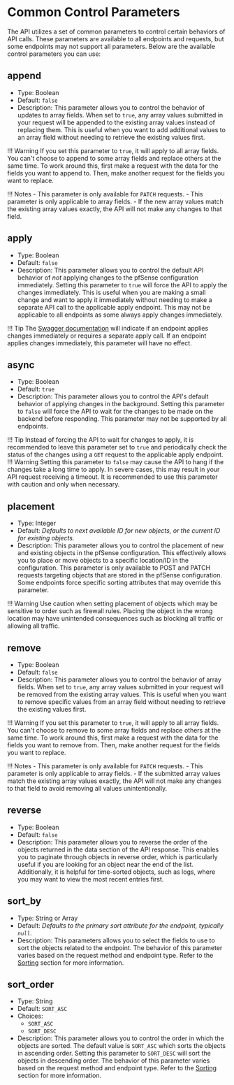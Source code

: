 # Common Control Parameters

The API utilizes a set of common parameters to control certain behaviors of API calls. These parameters are available to
all endpoints and requests, but some endpoints may not support all parameters. Below are the available control
parameters you can use:

## append

- Type: Boolean
- Default: `false`
- Description: This parameter allows you to control the behavior of updates to array fields. When set to `true`, any
  array values submitted in your request will be appended to the existing array values instead of replacing them. This
  is useful when you want to add additional values to an array field without needing to retrieve the existing values
  first.

!!! Warning
    If you set this parameter to `true`, it will apply to all array fields. You can't choose to append to some array 
    fields and replace others at the same time. To work around this, first make a request with the data for the fields 
    you want to append to. Then, make another request for the fields you want to replace.

!!! Notes
    - This parameter is only available for `PATCH` requests.
    - This parameter is only applicable to array fields.
    - If the new array values match the existing array values exactly, the API will not make any changes to that field.

## apply

- Type: Boolean
- Default: `false`
- Description: This parameter allows you to control the default API behavior of _not_ applying changes to the pfSense
  configuration immediately. Setting this parameter to `true` will force the API to apply the changes immediately. This
  is useful when you are making a small change and want to apply it immediately without needing to make a separate API
  call to the applicable apply endpoint. This may not be applicable to all endpoints as some always apply changes
  immediately.

!!! Tip
    The [Swagger documentation](SWAGGER_AND_OPENAPI.md#swagger-documentation) will indicate if an endpoint applies
    changes immediately or requires a separate apply call. If an endpoint applies changes immediately, this parameter
    will have no effect.

## async

- Type: Boolean
- Default: `true`
- Description: This parameter allows you to control the API's default behavior of applying changes in the background. Setting
  this parameter to `false` will force the API to wait for the changes to be made on the backend before responding. This
  parameter may not be supported by all endpoints.

!!! Tip
    Instead of forcing the API to wait for changes to apply, it is recommended to leave this parameter set to `true`
    and periodically check the status of the changes using a `GET` request to the applicable apply endpoint.
!!! Warning
    Setting this parameter to `false` may cause the API to hang if the changes take a long time to apply. In severe cases,
    this may result in your API request receiving a timeout. It is recommended to use this parameter with caution and
    only when necessary.

## placement

- Type: Integer
- Default: _Defaults to next available ID for new objects, or the current ID for existing objects._
- Description: This parameter allows you to control the placement of new and existing objects in the pfSense configuration.
  This effectively allows you to place or move objects to a specific location/ID in the configuration. This parameter is
  only available to POST and PATCH requests targeting objects that are stored in the pfSense configuration. Some endpoints
  force specific sorting attributes that may override this parameter.

!!! Warning
    Use caution when setting placement of objects which may be sensitive to order such as firewall rules. Placing the
    object in the wrong location may have unintended consequences such as blocking all traffic or allowing all traffic.

## remove

- Type: Boolean
- Default: `false`
- Description: This parameter allows you to control the behavior of array fields. When set to `true`, any array values
  submitted in your request will be removed from the existing array values. This is useful when you want to remove
  specific values from an array field without needing to retrieve the existing values first.

!!! Warning
    If you set this parameter to `true`, it will apply to all array fields. You can't choose to remove to some array
    fields and replace others at the same time. To work around this, first make a request with the data for the fields
    you want to remove from. Then, make another request for the fields you want to replace.

!!! Notes
    - This parameter is only available for `PATCH` requests.
    - This parameter is only applicable to array fields.
    - If the submitted array values match the existing array values exactly, the API will not make any changes to that field to avoid removing all values unintentionally.

## reverse

- Type: Boolean
- Default: `false`
- Description: This parameter allows you to reverse the order of the objects returned in the data section of the API
  response. This enables you to paginate through objects in reverse order, which is particularly useful if you are
  looking for an object near the end of the list. Additionally, it is helpful for time-sorted objects, such as logs,
  where you may want to view the most recent entries first.

## sort_by

- Type: String or Array
- Default: _Defaults to the primary sort attribute for the endpoint, typically `null`._
- Description: This parameters allows you to select the fields to use to sort the objects related to the endpoint. The
  behavior of this parameter varies based on the request method and endpoint type. Refer to the 
  [Sorting](QUERIES_FILTERS_AND_SORTING.md#sorting) section for more information.

## sort_order

- Type: String
- Default: `SORT_ASC`
- Choices:
    - `SORT_ASC`
    - `SORT_DESC`
- Description: This parameter allows you to control the order in which the objects are sorted. The default value is
  `SORT_ASC` which sorts the objects in ascending order. Setting this parameter to `SORT_DESC` will sort the objects in
  descending order. The behavior of this parameter varies based on the request method and endpoint type. Refer to the
  [Sorting](QUERIES_FILTERS_AND_SORTING.md#sorting) section for more information.